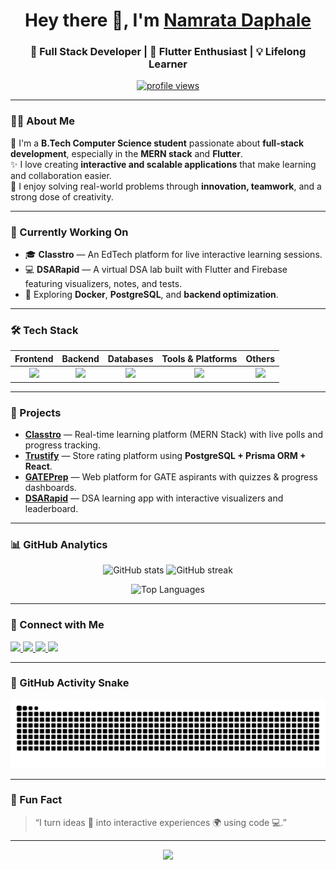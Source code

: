 <!-- Profile Header -->
<h1 align="center">Hey there 👋, I'm <a href="https://namratadaphale.me" target="_blank">Namrata Daphale</a></h1>
<h3 align="center">🚀 Full Stack Developer | 🌸 Flutter Enthusiast | 💡 Lifelong Learner</h3>

<p align="center">
  <a href="https://github.com/namrata0607">
    <img src="https://komarev.com/ghpvc/?username=namrata0607&label=Profile%20Views&color=ff69b4&style=flat" alt="profile views" />
  </a>
</p>

---

### 👩‍💻 About Me

💬 I'm a **B.Tech Computer Science student** passionate about **full-stack development**, especially in the **MERN stack** and **Flutter**.  
✨ I love creating **interactive and scalable applications** that make learning and collaboration easier.  
🧠 I enjoy solving real-world problems through **innovation, teamwork**, and a strong dose of creativity.  

---

### 🔭 Currently Working On
- 🎓 **Classtro** — An EdTech platform for live interactive learning sessions.  
- 💻 **DSARapid** — A virtual DSA lab built with Flutter and Firebase featuring visualizers, notes, and tests.  
- 🧩 Exploring **Docker**, **PostgreSQL**, and **backend optimization**.

---

### 🛠️ Tech Stack
<div align="center">

| **Frontend** | **Backend** | **Databases** | **Tools & Platforms** | **Others** |
|:-------------:|:------------:|:--------------:|:--------------------:|:------------:|
| <img src="https://skillicons.dev/icons?i=html,css,js,react,tailwind,bootstrap,flutter" /> | <img src="https://skillicons.dev/icons?i=nodejs,express,php,python,java" /> | <img src="https://skillicons.dev/icons?i=mongodb,postgresql,mysql,firebase" /> | <img src="https://skillicons.dev/icons?i=git,github,postman,linux" /> | <img src="https://skillicons.dev/icons?i=figma" /> |

</div>

---

### 🚀 Projects

- **[Classtro](https://classtro.live/)** — Real-time learning platform (MERN Stack) with live polls and progress tracking.  
- **[Trustify](https://trustify-mocha.vercel.app)** — Store rating platform using **PostgreSQL + Prisma ORM + React**.  
- **[GATEPrep](https://github.com/Namrata0607/GATE-Mock-Test)** — Web platform for GATE aspirants with quizzes & progress dashboards.  
- **[DSARapid](https://github.com/Namrata0607/DSARapid)** — DSA learning app with interactive visualizers and leaderboard.

---

### 📊 GitHub Analytics
<p align="center">
  <img width="48%" src="https://github-readme-stats.vercel.app/api?username=namrata0607&show_icons=true&theme=rose_pine" alt="GitHub stats" />
  <img width="48%" src="https://github-readme-streak-stats.herokuapp.com/?user=namrata0607&theme=rose_pine" alt="GitHub streak" />
</p>

<p align="center">
  <img width="48%" src="https://github-readme-stats.vercel.app/api/top-langs/?username=namrata0607&layout=compact&theme=rose_pine" alt="Top Languages" />
</p>

---

### 🤝 Connect with Me
<p align="left">
  <a href="https://linkedin.com/in/namrata-daphale-847a13208" target="blank">
    <img src="https://img.shields.io/badge/LinkedIn-%230A66C2.svg?style=for-the-badge&logo=linkedin&logoColor=white"/>
  </a>
  <a href="mailto:namratadaphale07@gmail.com">
    <img src="https://img.shields.io/badge/Gmail-%23EA4335.svg?style=for-the-badge&logo=gmail&logoColor=white"/>
  </a>
  <a href="https://namratadaphale.me" target="blank">
    <img src="https://img.shields.io/badge/Portfolio-%23ff69b4.svg?style=for-the-badge&logo=vercel&logoColor=white"/>
  </a>
   <a href="https://leetcode.com/u/NamrataDaphale/" target="blank">
    <img src="https://img.shields.io/badge/LeetCode-%23FFA116.svg?style=for-the-badge&logo=LeetCode&logoColor=white"/>
  </a>
</p>

---

### 🐍 GitHub Activity Snake
<p align="center">
  <picture>
    <source
      srcset="https://raw.githubusercontent.com/Namrata0607/Namrata0607/output/github-contribution-grid-snake-dark.svg"
      media="(prefers-color-scheme: dark)"
    />
    <source
      srcset="https://raw.githubusercontent.com/Namrata0607/Namrata0607/output/github-contribution-grid-snake.svg"
      media="(prefers-color-scheme: light)"
    />
    <img
      src="https://raw.githubusercontent.com/Namrata0607/Namrata0607/output/github-contribution-grid-snake.svg"
      alt="GitHub Contribution Snake"
    />
  </picture>
</p>

---

### 💬 Fun Fact
> “I turn ideas 💭 into interactive experiences 🌍 using code 💻.”

---

<p align="center">
  <img src="https://capsule-render.vercel.app/api?type=waving&color=ffb6c1&height=90&section=footer"/>
</p>
